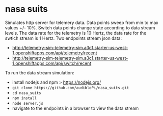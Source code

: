 # nasa suits

Simulates http server for telemery data. Data points sweep from min to max values +/- 10%. Switch data points change state according to data stream levels. The data rate for the telemetry is 10 Hertz, the data rate for the swtich stream is 1 Hertz. Two endpoints stream json data:
- http://telemetry-sim-telemetry-sim.a3c1.starter-us-west-1.openshiftapps.com/api/telemetry/recent
- http://telemetry-sim-telemetry-sim.a3c1.starter-us-west-1.openshiftapps.com/api/switch/recent

To run the data stream simulation:
- install nodejs and npm > https://nodejs.org/
- `git clone https://github.com/audiblePi/nasa_suits.git`
- `cd nasa_suits`
- `npm install`
- `node server.js`
- navigate to the endpoints in a browser to view the data stream